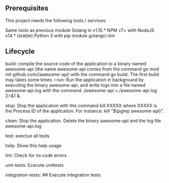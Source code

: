 ## Prerequisites

This project needs the following tools / services:

Same tools as previous module
Golang in v1.15.*
NPM v7+ with NodeJS v14.* (stable)
Python 3 with pip module
golangci-lint

## Lifecycle

build: compile the source code of the application to a binary named awesome-api (the name awesome-api comes from the command go mod init github.com/<your github handle>/awesome-api) with the command go build. The first build may takes some times.
i
run: Run the application in background by executing the binary awesome-api, and write logs into a file named awesome-api.log with the command ./awesome-api >./awesome-api.log 2>&1 &.

stop: Stop the application with the command kill XXXXX where XXXXX is the Process ID of the application. For instance: kill "$(pgrep awesome-api)".

clean: Stop the application. Delete the binary awesome-api and the log file awesome-api.log

test: exectue all tests

help: Show this help usage

lint: Check for no code errors

unit-tests: Ececute unittests

integration-tests: ## Execute integration tests